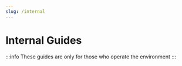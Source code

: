 ```yaml
---
slug: /internal
---
```


# Internal Guides

:::info
These guides are only for those who operate the environment
:::
